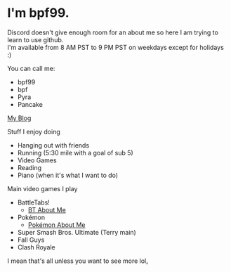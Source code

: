 # I'm bpf99. 

Discord doesn't give enough room for an about me so here I am trying to learn to use github.  
I'm available from 8 AM PST to 9 PM PST on weekdays except for holidays :)

You can call me:
- bpf99
- bpf
- Pyra
- Pancake

[My Blog](https://bpf99.github.io/Blog)

Stuff I enjoy doing
- Hanging out with friends
- Running (5:30 mile with a goal of sub 5)
- Video Games
- Reading
- Piano (when it's what I want to do)

Main video games I play
- BattleTabs!
  - [BT About Me](https://bpf99.github.io/Battletabs)
- Pokémon
  - [Pokémon About Me](https://bpf99.github.io/Pokemon) 
- Super Smash Bros. Ultimate (Terry main)
- Fall Guys
- Clash Royale 

I mean that's all unless you want to see more lol<a href="https://bpf99.github.io/r" style="color: black;">.</a>

